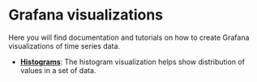 # Grafana visualizations 
Here you will find documentation and tutorials on how to create Grafana visualizations of time series data.

- **[Histograms](/tutorials/grafana/visualizations/histograms)**: The histogram visualization helps show distribution of values in a set of data.